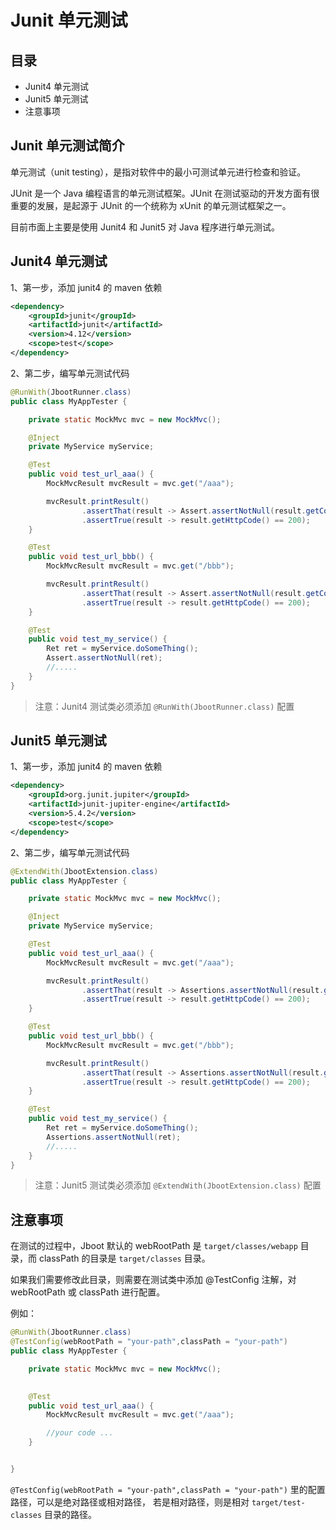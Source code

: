 # Junit 单元测试

## 目录
- Junit4 单元测试
- Junit5 单元测试
- 注意事项

## Junit 单元测试简介

单元测试（unit testing），是指对软件中的最小可测试单元进行检查和验证。

JUnit 是一个 Java 编程语言的单元测试框架。JUnit 在测试驱动的开发方面有很重要的发展，是起源于 JUnit 的一个统称为 xUnit 的单元测试框架之一。


目前市面上主要是使用 Junit4 和 Junit5 对 Java 程序进行单元测试。


## Junit4 单元测试

1、第一步，添加 junit4 的 maven 依赖

```xml
<dependency>
    <groupId>junit</groupId>
    <artifactId>junit</artifactId>
    <version>4.12</version>
    <scope>test</scope>
</dependency>
```

2、第二步，编写单元测试代码

```java
@RunWith(JbootRunner.class)
public class MyAppTester {

    private static MockMvc mvc = new MockMvc();

    @Inject
    private MyService myService;

    @Test
    public void test_url_aaa() {
        MockMvcResult mvcResult = mvc.get("/aaa");

        mvcResult.printResult()
                .assertThat(result -> Assert.assertNotNull(result.getContent()))
                .assertTrue(result -> result.getHttpCode() == 200);
    }

    @Test
    public void test_url_bbb() {
        MockMvcResult mvcResult = mvc.get("/bbb");

        mvcResult.printResult()
                .assertThat(result -> Assert.assertNotNull(result.getContent()))
                .assertTrue(result -> result.getHttpCode() == 200);
    }

    @Test
    public void test_my_service() {
        Ret ret = myService.doSomeThing();
        Assert.assertNotNull(ret);
        //.....
    }
}
```
> 注意：Junit4 测试类必须添加 `@RunWith(JbootRunner.class)` 配置


## Junit5 单元测试

1、第一步，添加 junit4 的 maven 依赖

```xml
<dependency>
    <groupId>org.junit.jupiter</groupId>
    <artifactId>junit-jupiter-engine</artifactId>
    <version>5.4.2</version>
    <scope>test</scope>
</dependency>
```

2、第二步，编写单元测试代码

```java
@ExtendWith(JbootExtension.class)
public class MyAppTester {

    private static MockMvc mvc = new MockMvc();

    @Inject
    private MyService myService;

    @Test
    public void test_url_aaa() {
        MockMvcResult mvcResult = mvc.get("/aaa");

        mvcResult.printResult()
                .assertThat(result -> Assertions.assertNotNull(result.getContent()))
                .assertTrue(result -> result.getHttpCode() == 200);
    }

    @Test
    public void test_url_bbb() {
        MockMvcResult mvcResult = mvc.get("/bbb");

        mvcResult.printResult()
                .assertThat(result -> Assertions.assertNotNull(result.getContent()))
                .assertTrue(result -> result.getHttpCode() == 200);
    }

    @Test
    public void test_my_service() {
        Ret ret = myService.doSomeThing();
        Assertions.assertNotNull(ret);
        //.....
    }
}
```
> 注意：Junit5 测试类必须添加 `@ExtendWith(JbootExtension.class)` 配置


## 注意事项

在测试的过程中，Jboot 默认的 webRootPath 是 `target/classes/webapp` 目录，而 classPath 的目录是 `target/classes`
目录。

如果我们需要修改此目录，则需要在测试类中添加 @TestConfig 注解，对 webRootPath 或 classPath 进行配置。

例如：

```java
@RunWith(JbootRunner.class)
@TestConfig(webRootPath = "your-path",classPath = "your-path")
public class MyAppTester {

    private static MockMvc mvc = new MockMvc();
    

    @Test
    public void test_url_aaa() {
        MockMvcResult mvcResult = mvc.get("/aaa");

        //your code ...
    }


}
```

`@TestConfig(webRootPath = "your-path",classPath = "your-path")` 里的配置路径，可以是绝对路径或相对路径，
若是相对路径，则是相对 `target/test-classes` 目录的路径。